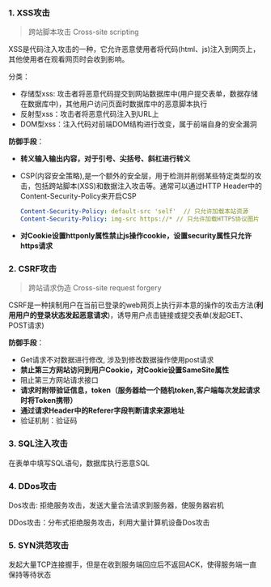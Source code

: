 ### 1. XSS攻击

> 跨站脚本攻击 Cross-site scripting

XSS是代码注入攻击的一种，它允许恶意使用者将代码(html、js)注入到网页上，其他使用者在观看网页时会收到影响。

分类：

- 存储型xss: 攻击者将恶意代码提交到网站数据库中(用户提交表单，数据存储在数据库中)，其他用户访问页面时数据库中的恶意脚本执行
- 反射型xss：攻击者将恶意代码注入到URL上
- DOM型xss：注入代码对前端DOM结构进行改变，属于前端自身的安全漏洞

**防御手段**：

- **转义输入输出内容，对于引号、尖括号、斜杠进行转义**

- CSP(内容安全策略),是一个额外的安全层，用于检测并削弱某些特定类型的攻击，包括跨站脚本(XSS)和数据注入攻击等。通常可以通过HTTP Header中的Content-Security-Policy来开启CSP
  
  ```yaml
  Content-Security-Policy: default-src 'self'  // 只允许加载本站资源
  Content-Security-Policy: img-src https://* // 只允许加载HTTPS协议图片
  ```

- **对Cookie设置httponly属性禁止js操作cookie，设置security属性只允许https请求**

### 2. CSRF攻击

> 跨站请求伪造 Cross-site request forgery

CSRF是一种挟制用户在当前已登录的web网页上执行非本意的操作的攻击方法(**利用用户的登录状态发起恶意请求**)，诱导用户点击链接或提交表单(发起GET、POST请求)

**防御手段**：

- Get请求不对数据进行修改, 涉及到修改数据操作使用post请求
- **禁止第三方网站访问到用户Cookie，对Cookie设置SameSite属性**
- 阻止第三方网站请求接口
- **请求时附带验证信息，token（服务器给一个随机token,客户端每次发起请求时将Token携带）**
- **通过请求Header中的Referer字段判断请求来源地址**
- 验证机制：验证码

### 3. SQL注入攻击

在表单中填写SQL语句，数据库执行恶意SQL

### 4. DDos攻击

Dos攻击: 拒绝服务攻击，发送大量合法请求到服务器，使服务器宕机

DDos攻击：分布式拒绝服务攻击，利用大量计算机设备Dos攻击

### 5. SYN洪范攻击

发起大量TCP连接握手，但是在收到服务端回应后不返回ACK，使得服务端一直保持等待状态
